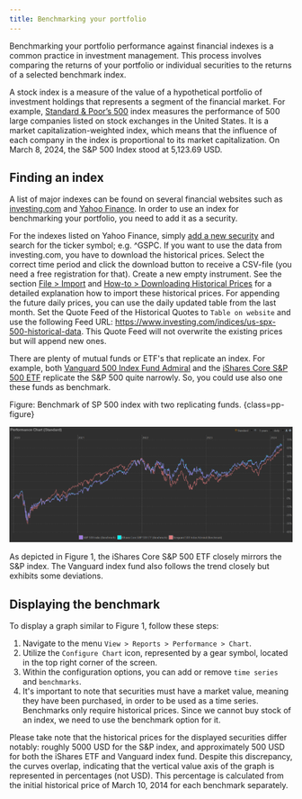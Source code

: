 ```yaml
---
title: Benchmarking your portfolio
---
```

Benchmarking your portfolio performance against financial indexes is a common practice in investment management. This process involves comparing the returns of your portfolio or individual securities to the returns of a selected benchmark index.

A stock index is a measure of the value of a hypothetical portfolio of investment holdings that represents a segment of the financial market. For example, [Standard & Poor’s
500](https://www.spglobal.com/spdji/en/indices/equity/sp-500/#overview) index measures the performance of 500 large companies listed on stock exchanges in the United States. It is a market capitalization-weighted index, which means that the influence of each company in the index is proportional to its market capitalization. On March 8, 2024, the S&P 500 Index stood at 5,123.69 USD.

## Finding an index

A list of major indexes can be found on several financial websites such as [investing.com](https://www.investing.com/indices/major-indices) and [Yahoo Finance](https://finance.yahoo.com/world-indices/). In order to use an index for benchmarking your portfolio, you need to add it as a security.

For the indexes listed on Yahoo Finance, simply [add a new security](../getting-started/adding-securities.md) and search for the ticker symbol; e.g. ^GSPC. If you want to use the data from investing.com, you have to download the historical prices. Select the correct time period and click the download button to receive a CSV-file (you need a free registration for that). Create a new empty instrument. See the section [File > Import](../reference/file/import.md#csv-files-comma-separated-values) and [How-to > Downloading Historical Prices](./downloading-historical-prices/csv-file.md#investingcom) for a detailed explanation how to import these historical prices. For appending the future daily prices, you can use the daily updated table from the last month. Set the Quote Feed of the Historical Quotes to `Table on website` and use the following Feed URL: https://www.investing.com/indices/us-spx-500-historical-data. This Quote Feed will not overwrite the existing prices but will append new ones.

There are plenty of mutual funds or ETF's that replicate an index. For example, both [Vanguard 500 Index Fund Admiral](https://investor.vanguard.com/investment-products/mutual-funds/profile/vfiax#portfolio-composition) and the [iShares Core S&P 500 ETF](https://www.ishares.com/us/products/239726/ishares-core-sp-500-etf) replicate the S&P 500 quite narrowly. So, you could use also one these funds as benchmark.

Figure: Benchmark of SP 500 index with two replicating funds. {class=pp-figure}

![](images/benchmark-chart.png)

As depicted in Figure 1, the iShares Core S&P 500 ETF closely mirrors the S&P index. The Vanguard index fund also follows the trend closely but exhibits some deviations.

## Displaying the benchmark

To display a graph similar to Figure 1, follow these steps:

1. Navigate to the menu `View > Reports > Performance > Chart`.
2. Utilize the `Configure Chart` icon, represented by a gear symbol, located in the top right corner of the screen.
3. Within the configuration options, you can add or remove `time series` and `benchmarks`.
4. It's important to note that securities must have a market value, meaning they have been purchased, in order to be used as a time series. Benchmarks only require historical prices. Since we cannot buy stock of an index, we need to use the benchmark option for it.

Please take note that the historical prices for the displayed securities differ notably: roughly 5000 USD for the S&P index, and approximately 500 USD for both the iShares ETF and Vanguard index fund. Despite this discrepancy, the curves overlap, indicating that the vertical value axis of the graph is represented in percentages (not USD). This percentage is calculated from the initial historical price of March 10, 2014 for each benchmark separately.